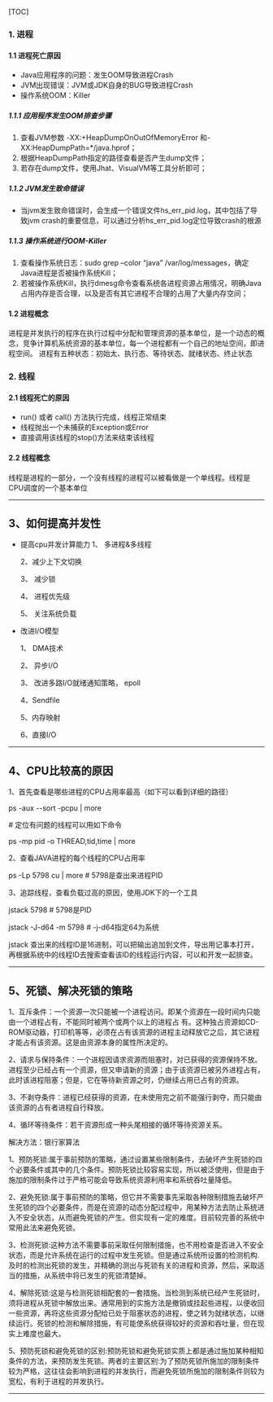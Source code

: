 [TOC]
### 1. 进程
#### 1.1 进程死亡原因
- Java应用程序的问题：发生OOM导致进程Crash
- JVM出现错误：JVM或JDK自身的BUG导致进程Crash
- 操作系统OOM：Killer

##### 1.1.1 应用程序发生OOM排查步骤
1. 查看JVM参数 -XX:+HeapDumpOnOutOfMemoryError 和-XX:HeapDumpPath=*/java.hprof； 
2. 根据HeapDumpPath指定的路径查看是否产生dump文件；
3. 若存在dump文件，使用Jhat、VisualVM等工具分析即可；

##### 1.1.2 JVM发生致命错误
- 当jvm发生致命错误时，会生成一个错误文件hs_err_pid.log，其中包括了导致jvm crash的重要信息，可以通过分析hs_err_pid.log定位导致crash的根源

##### 1.1.3 操作系统进行OOM-Killer
1. 查看操作系统日志：sudo grep –color “java” /var/log/messages，确定Java进程是否被操作系统Kill； 
2. 若被操作系统Kill，执行dmesg命令查看系统各进程资源占用情况，明确Java占用内存是否合理，以及是否有其它进程不合理的占用了大量内存空间；

#### 1.2 进程概念
进程是并发执行的程序在执行过程中分配和管理资源的基本单位，是一个动态的概念，竞争计算机系统资源的基本单位，每一个进程都有一个自己的地址空间，即进程空间。
进程有五种状态：初始太、执行态、等待状态、就绪状态、终止状态
### 2. 线程
#### 2.1 线程死亡的原因
- run() 或者 call() 方法执行完成，线程正常结束
- 线程抛出一个未捕获的Exception或Error
- 直接调用该线程的stop()方法来结束该线程

#### 2.2 线程概念
线程是进程的一部分，一个没有线程的进程可以被看做是一个单线程。线程是CPU调度的一个基本单位

-------

## 3、如何提高并发性

- 提高cpu并发计算能力
  1、 多进程&多线程

  2、减少上下文切换

  3、 减少锁

  4、 进程优先级

  5、 关注系统负载   

- 改进I/O模型

  1、 DMA技术

  2、 异步I/O

  3、 改进多路I/O就绪通知策略， epoll

  4、Sendfile

  5、内存映射

  6、直接I/O

----

##  4、CPU比较高的原因

1、首先查看是哪些进程的CPU占用率最高（如下可以看到详细的路径）

ps -aux --sort -pcpu | more

\# 定位有问题的线程可以用如下命令

ps -mp pid -o THREAD,tid,time | more

2、查看JAVA进程的每个线程的CPU占用率

ps -Lp 5798 cu | more    # 5798是查出来进程PID

3、追踪线程，查看负载过高的原因，使用JDK下的一个工具

jstack 5798            # 5798是PID

jstack -J-d64 -m 5798    # -j-d64指定64为系统

jstack 查出来的线程ID是16进制，可以把输出追加到文件，导出用记事本打开，再根据系统中的线程ID去搜索查看该ID的线程运行内容，可以和开发一起排查。

---

##  5、死锁、解决死锁的策略

1、互斥条件：一个资源一次只能被一个进程访问。即某个资源在一段时间内只能由一个进程占有，不能同时被两个或两个以上的进程占 有。这种独占资源如CD-ROM驱动器，打印机等等，必须在占有该资源的进程主动释放它之后，其它进程才能占有该资源。这是由资源本身的属性所决定的。

2、请求与保持条件：一个进程因请求资源而阻塞时，对已获得的资源保持不放。进程至少已经占有一个资源，但又申请新的资源；由于该资源已被另外进程占有，此时该进程阻塞；但是，它在等待新资源之时，仍继续占用已占有的资源。

3、不剥夺条件：进程已经获得的资源，在未使用完之前不能强行剥夺，而只能由该资源的占有者进程自行释放。

4、循环等待条件：若干资源形成一种头尾相接的循环等待资源关系。



解决方法：银行家算法

1、预防死锁:属于事前预防的策略，通过设置某些限制条件，去破坏产生死锁的四个必要条件或其中的几个条件。预防死锁比较容易实现，所以被泛使用，但是由于施加的限制条件过于严格可能会导致系统资源利用率和系统吞吐量降低。

2、避免死锁:属于事前预防的策略，但它并不需要事先采取各种限制措施去破坏产生死锁的四个必要条件，而是在资源的动态分配过程中，用某种方法去防止系统进入不安全状态，从而避免死锁的产生。但实现有一定的难度。目前较完善的系统中常用此法来避免死锁。

3、检测死锁:这种方法不需要事前采取任何限制措施，也不用检查是否进入不安全状态，而是允许系统在运行的过程中发生死锁。但是通过系统所设置的检测机构.及时的检测出死锁的发生，并精确的测出与死锁有关的进程和资源，然后，采取适当的措施，从系统中将已发生的死锁清楚掉。

4、解除死锁:这是与检测死锁相配套的一套措施。当检测到系统已经产生死锁时，须将进程从死锁中解放出来。通常用到的实施方法是撤销或挂起些进程，以便收回一些资源，再将这些资源分配给已处于阻塞状态的进程，使之转为就绪状态，以继续运行。死锁的检测和解除措施，有可能使系统获得较好的资源和吞吐量，但在现实上难度也最大。

5、预防死锁和避免死锁的区别:预防死锁和避免死锁实质上都是通过施加某种相知条件的方法，来预防发生死锁。两者的主要区别:为了预防死锁所施加的限制条件较为严格，这往往会影响到进程的并发执行，而避免死锁所施加的限制条件则较为宽松，有利于进程的并发执行。

------



